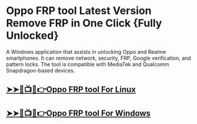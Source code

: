 # Oppo FRP tool Latest Version Remove FRP in One Click {Fully Unlocked}



A Windows application that assists in unlocking Oppo and Realme smartphones. It can remove network, security, FRP, Google verification, and pattern locks. The tool is compatible with MediaTek and Qualcomm Snapdragon-based devices. 




## [➤➤🔴📺📱👉Oppo FRP tool For Linux](https://tinyurl.com/5n8xttf6)

## [➤➤🔴📺📱👉Oppo FRP tool For Windows            ](https://tinyurl.com/5n8xttf6)
